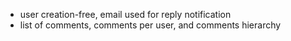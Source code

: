 - user creation-free, email used for reply notification
- list of comments, comments per user, and comments hierarchy